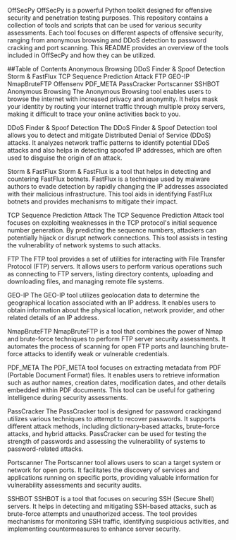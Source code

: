
OffSecPy
OffSecPy is a powerful Python toolkit designed for offensive security and 
penetration testing purposes. This repository contains a collection of 
tools and scripts that can be used for various security assessments. Each 
tool focuses on different aspects of offensive security, ranging from 
anonymous browsing and DDoS detection to password cracking and port 
scanning. This README provides an overview of the tools included in 
OffSecPy and how they can be utilized.

##Table of Contents
Anonymous Browsing
DDoS Finder & Spoof Detection
Storm & FastFlux
TCP Sequence Prediction Attack
FTP
GEO-IP
NmapBruteFTP
Offensenv
PDF_META
PassCracker
Portscanner
SSHBOT
Anonymous Browsing
The Anonymous Browsing tool enables users to browse the internet with 
increased privacy and anonymity. It helps mask your identity by routing 
your internet traffic through multiple proxy servers, making it difficult 
to trace your online activities back to you.

DDoS Finder & Spoof Detection
The DDoS Finder & Spoof Detection tool allows you to detect and mitigate 
Distributed Denial of Service (DDoS) attacks. It analyzes network traffic 
patterns to identify potential DDoS attacks and also helps in detecting 
spoofed IP addresses, which are often used to disguise the origin of an 
attack.

Storm & FastFlux
Storm & FastFlux is a tool that helps in detecting and countering FastFlux 
botnets. FastFlux is a technique used by malware authors to evade 
detection by rapidly changing the IP addresses associated with their 
malicious infrastructure. This tool aids in identifying FastFlux botnets 
and provides mechanisms to mitigate their impact.

TCP Sequence Prediction Attack
The TCP Sequence Prediction Attack tool focuses on exploiting weaknesses 
in the TCP protocol's initial sequence number generation. By predicting 
the sequence numbers, attackers can potentially hijack or disrupt network 
connections. This tool assists in testing the vulnerability of network 
systems to such attacks.

FTP
The FTP tool provides a set of utilities for interacting with File 
Transfer Protocol (FTP) servers. It allows users to perform various 
operations such as connecting to FTP servers, listing directory contents, 
uploading and downloading files, and managing remote file systems.

GEO-IP
The GEO-IP tool utilizes geolocation data to determine the geographical 
location associated with an IP address. It enables users to obtain 
information about the physical location, network provider, and other 
related details of an IP address.

NmapBruteFTP
NmapBruteFTP is a tool that combines the power of Nmap and brute-force 
techniques to perform FTP server security assessments. It automates the 
process of scanning for open FTP ports and launching brute-force attacks 
to identify weak or vulnerable credentials.

PDF_META
The PDF_META tool focuses on extracting metadata from PDF (Portable 
Document Format) files. It enables users to retrieve information such as 
author names, creation dates, modification dates, and other details 
embedded within PDF documents. This tool can be useful for gathering 
intelligence during security assessments.

PassCracker
The PassCracker tool is designed for password crackingand utilizes various 
techniques to attempt to recover passwords. It supports different attack 
methods, including dictionary-based attacks, brute-force attacks, and 
hybrid attacks. PassCracker can be used for testing the strength of 
passwords and assessing the vulnerability of systems to password-related 
attacks.

Portscanner
The Portscanner tool allows users to scan a target system or network for 
open ports. It facilitates the discovery of services and applications 
running on specific ports, providing valuable information for 
vulnerability assessments and security audits.

SSHBOT
SSHBOT is a tool that focuses on securing SSH (Secure Shell) servers. It 
helps in detecting and mitigating SSH-based attacks, such as brute-force 
attempts and unauthorized access. The tool provides mechanisms for 
monitoring SSH traffic, identifying suspicious activities, and 
implementing countermeasures to enhance server security.
